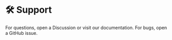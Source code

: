 # 🛠 Support

For questions, open a Discussion or visit our documentation.
For bugs, open a GitHub issue.